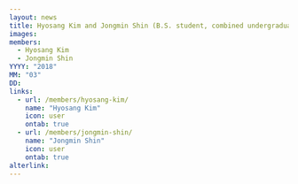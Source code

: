 ```yaml
---
layout: news
title: Hyosang Kim and Jongmin Shin (B.S. student, combined undergraduate-graduate program) joined.
images:
members:
  - Hyosang Kim
  - Jongmin Shin
YYYY: "2018"
MM: "03"
DD: 
links:
  - url: /members/hyosang-kim/
    name: "Hyosang Kim"
    icon: user
    ontab: true
  - url: /members/jongmin-shin/
    name: "Jongmin Shin"
    icon: user
    ontab: true
alterlink: 
---
```

